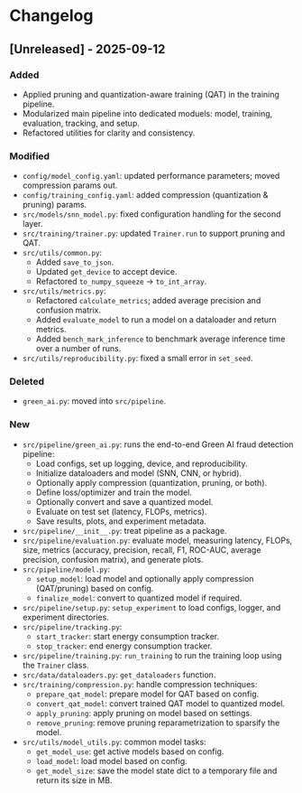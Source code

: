 # Changelog

## [Unreleased] - 2025-09-12
### Added
- Applied pruning and quantization-aware training (QAT) in the training pipeline.
- Modularized main pipeline into dedicated moduels: model, training, evaluation, tracking, and setup.
- Refactored utilities for clarity and consistency.

### Modified
- `config/model_config.yaml`: updated performance parameters; moved compression params out.
- `config/training_config.yaml`: added compression (quantization & pruning) params.
- `src/models/snn_model.py`: fixed configuration handling for the second layer.
- `src/training/trainer.py`: updated `Trainer.run` to support pruning and QAT.
- `src/utils/common.py`: 
  * Added `save_to_json`.
  * Updated `get_device` to accept device.
  * Refactored `to_numpy_squeeze` → `to_int_array`.
- `src/utils/metrics.py`: 
  * Refactored `calculate_metrics`; added average precision and confusion matrix.
  * Added `evaluate_model` to run a model on a dataloader and return metrics.
  * Added `bench_mark_inference` to benchmark average inference time over a number of runs.
- `src/utils/reproducibility.py`: fixed a small error in `set_seed`.

### Deleted
- `green_ai.py`: moved into `src/pipeline`.

### New
- `src/pipeline/green_ai.py`: runs the end-to-end Green AI fraud detection pipeline:
  * Load configs, set up logging, device, and reproducibility.
  * Initialize dataloaders and model (SNN, CNN, or hybrid).
  * Optionally apply compression (quantization, pruning, or both).
  * Define loss/optimizer and train the model.
  * Optionally convert and save a quantized model.
  * Evaluate on test set (latency, FLOPs, metrics).
  * Save results, plots, and experiment metadata.
- `src/pipeline/__init__.py`: treat pipeline as a package.
- `src/pipeline/evaluation.py`: evaluate model, measuring latency, FLOPs, size, metrics (accuracy, precision, recall, F1, ROC-AUC, average precision, confusion matrix), and generate plots.
- `src/pipeline/model.py`:
  * `setup_model`: load model and optionally apply compression (QAT/pruning) based on config.
  * `finalize_model`: convert to quantized model if required.
- `src/pipeline/setup.py`: `setup_experiment` to load configs, logger, and experiment directories.
- `src/pipeline/tracking.py`:
  * `start_tracker`: start energy consumption tracker.
  * `stop_tracker`: end energy consumption tracker.
- `src/pipeline/training.py`: `run_training` to run the training loop using the `Trainer` class.
- `src/data/dataloaders.py`: `get_dataloaders` function.
- `src/training/compression.py`: handle compression techniques:
  * `prepare_qat_model`: prepare model for QAT based on config.
  * `convert_qat_model`: convert trained QAT model to quantized model.
  * `apply_pruning`: apply pruning on model based on settings.
  * `remove_pruning`: remove pruning reparametrization to sparsify the model.
- `src/utils/model_utils.py`: common model tasks:
  * `get_model_use`: get active models based on config.
  * `load_model`: load model based on config.
  * `get_model_size`: save the model state dict to a temporary file and return its size in MB.